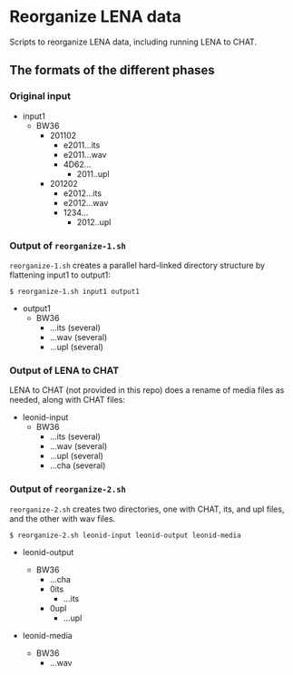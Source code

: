 # Reorganize LENA data

Scripts to reorganize LENA data, including running LENA to CHAT.

## The formats of the different phases

### Original input

- input1
    - BW36
        - 201102
            - e2011...its
            - e2011...wav
            - 4D62...
                - 2011..upl
        - 201202
            - e2012...its
            - e2012...wav
            - 1234...
                - 2012..upl

### Output of `reorganize-1.sh`

`reorganize-1.sh` creates a parallel hard-linked directory structure
by flattening input1 to output1:

```
$ reorganize-1.sh input1 output1
```

- output1
    - BW36
        - ...its (several)
        - ...wav (several)
        - ...upl (several)

### Output of LENA to CHAT

LENA to CHAT (not provided in this repo) does a rename of media files as needed, along with CHAT files:

- leonid-input
    - BW36
        - ...its (several)
        - ...wav (several)
        - ...upl (several)
        - ...cha (several)

### Output of `reorganize-2.sh`

`reorganize-2.sh` creates two directories, one with CHAT, its, and upl
files, and the other with wav files.

```
$ reorganize-2.sh leonid-input leonid-output leonid-media
```

- leonid-output
    - BW36
        - ...cha
        - 0its
            - ...its
        - 0upl
            - ...upl

- leonid-media
    - BW36
        - ...wav
